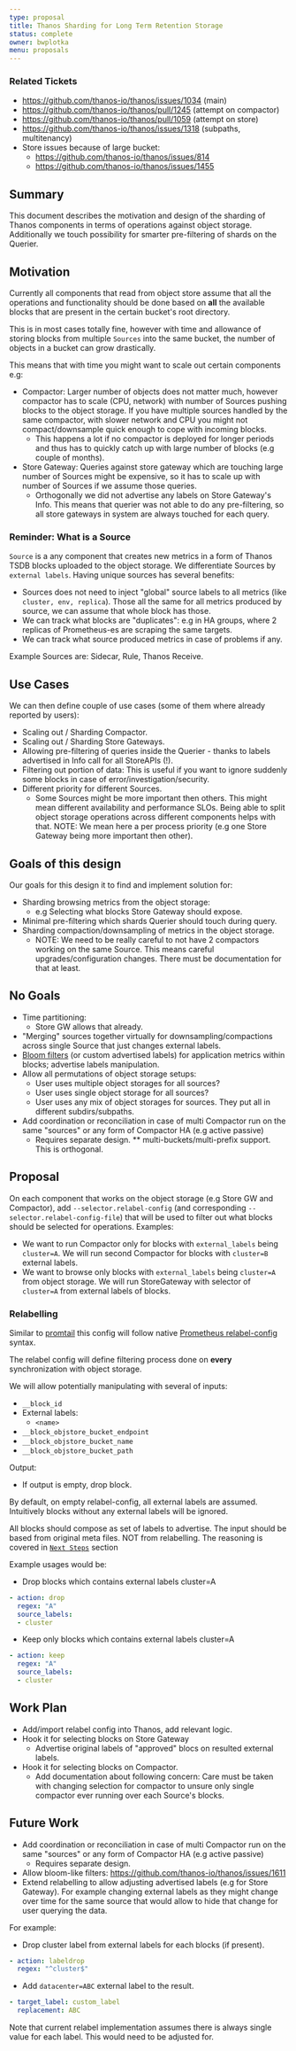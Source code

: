 ```yaml
---
type: proposal
title: Thanos Sharding for Long Term Retention Storage
status: complete
owner: bwplotka
menu: proposals
---
```


### Related Tickets

* https://github.com/thanos-io/thanos/issues/1034 (main)
* https://github.com/thanos-io/thanos/pull/1245 (attempt on compactor)
* https://github.com/thanos-io/thanos/pull/1059 (attempt on store)
* https://github.com/thanos-io/thanos/issues/1318 (subpaths, multitenancy)
* Store issues because of large bucket:
  * https://github.com/thanos-io/thanos/issues/814
  * https://github.com/thanos-io/thanos/issues/1455

## Summary

This document describes the motivation and design of the sharding of Thanos components in terms of operations against object storage. Additionally we touch possibility for smarter pre-filtering of shards on the Querier.

## Motivation

Currently all components that read from object store assume that all the operations and functionality should be done based on **all** the available blocks that are present in the certain bucket's root directory.

This is in most cases totally fine, however with time and allowance of storing blocks from multiple `Sources` into the same bucket, the number of objects in a bucket can grow drastically.

This means that with time you might want to scale out certain components e.g:

* Compactor: Larger number of objects does not matter much, however compactor has to scale (CPU, network) with number of Sources pushing blocks to the object storage. If you have multiple sources handled by the same compactor, with slower network and CPU you might not compact/downsample quick enough to cope with incoming blocks.
  * This happens a lot if no compactor is deployed for longer periods and thus has to quickly catch up with large number of blocks (e.g couple of months).
* Store Gateway: Queries against store gateway which are touching large number of Sources might be expensive, so it has to scale up with number of Sources if we assume those queries.
  * Orthogonally we did not advertise any labels on Store Gateway's Info. This means that querier was not able to do any pre-filtering, so all store gateways in system are always touched for each query.

### Reminder: What is a Source

`Source` is a any component that creates new metrics in a form of Thanos TSDB blocks uploaded to the object storage. We differentiate Sources by `external labels`. Having unique sources has several benefits:

* Sources does not need to inject "global" source labels to all metrics (like `cluster, env, replica`). Those all the same for all metrics produced by source, we can assume that whole block has those.
* We can track what blocks are "duplicates": e.g in HA groups, where 2 replicas of Prometheus-es are scraping the same targets.
* We can track what source produced metrics in case of problems if any.

Example Sources are: Sidecar, Rule, Thanos Receive.

## Use Cases

We can then define couple of use cases (some of them where already reported by users):

* Scaling out / Sharding Compactor.
* Scaling out / Sharding Store Gateways.
* Allowing pre-filtering of queries inside the Querier - thanks to labels advertised in Info call for all StoreAPIs (!).
* Filtering out portion of data: This is useful if you want to ignore suddenly some blocks in case of error/investigation/security.
* Different priority for different Sources.
  * Some Sources might be more important then others. This might mean different availability and performance SLOs. Being able to split object storage operations across different components helps with that. NOTE: We mean here a per process priority (e.g one Store Gateway being more important then other).

## Goals of this design

Our goals for this design it to find and implement solution for:

* Sharding browsing metrics from the object storage:
  * e.g Selecting what blocks Store Gateway should expose.
* Minimal pre-filtering which shards Querier should touch during query.
* Sharding compaction/downsampling of metrics in the object storage.
  * NOTE: We need to be really careful to not have 2 compactors working on the same Source. This means careful upgrades/configuration changes. There must be documentation for that at least.

## No Goals

* Time partitioning:
  * Store GW allows that already.
* "Merging" sources together virtually for downsampling/compactions across single Source that just changes external labels.
* [Bloom filters](https://github.com/thanos-io/thanos/issues/1611) (or custom advertised labels) for application metrics within blocks; advertise labels manipulation.
* Allow all permutations of object storage setups:
  * User uses multiple object storages for all sources?
  * User uses single object storage for all sources?
  * User uses any mix of object storages for sources. They put all in different subdirs/subpaths.
* Add coordination or reconciliation in case of multi Compactor run on the same "sources" or any form of Compactor HA (e.g active passive)
  * Requires separate design. ** multi-buckets/multi-prefix support. This is orthogonal.

## Proposal

On each component that works on the object storage (e.g Store GW and Compactor), add `--selector.relabel-config` (and corresponding `--selector.relabel-config-file`) that will be used to filter out what blocks should be selected for operations. Examples:

* We want to run Compactor only for blocks with `external_labels` being `cluster=A`. We will run second Compactor for blocks with `cluster=B` external labels.
* We want to browse only blocks with `external_labels` being `cluster=A` from object storage. We will run StoreGateway with selector of `cluster=A` from external labels of blocks.

### Relabelling

Similar to [promtail](https://github.com/grafana/loki/blob/master/docs/clients/promtail/scraping.md#relabeling) this config will follow native [Prometheus relabel-config](https://prometheus.io/docs/prometheus/latest/configuration/configuration/#relabel_config) syntax.

The relabel config will define filtering process done on **every** synchronization with object storage.

We will allow potentially manipulating with several of inputs:

* `__block_id`
* External labels:
  * `<name>`
* `__block_objstore_bucket_endpoint`
* `__block_objstore_bucket_name`
* `__block_objstore_bucket_path`

Output:

* If output is empty, drop block.

By default, on empty relabel-config, all external labels are assumed. Intuitively blocks without any external labels will be ignored.

All blocks should compose as set of labels to advertise. The input should be based from original meta files. NOT from relabelling. The reasoning is covered in [`Next Steps`](#Future-Work) section

Example usages would be:

* Drop blocks which contains external labels cluster=A

```yaml
- action: drop
  regex: "A"
  source_labels:
  - cluster
```

* Keep only blocks which contains external labels cluster=A

```yaml
- action: keep
  regex: "A"
  source_labels:
  - cluster
```

## Work Plan

* Add/import relabel config into Thanos, add relevant logic.
* Hook it for selecting blocks on Store Gateway
  * Advertise original labels of "approved" blocs on resulted external labels.
* Hook it for selecting blocks on Compactor.
  * Add documentation about following concern: Care must be taken with changing selection for compactor to unsure only single compactor ever running over each Source's blocks.

## Future Work

* Add coordination or reconciliation in case of multi Compactor run on the same "sources" or any form of Compactor HA (e.g active passive)
  * Requires separate design.
* Allow bloom-like filters: https://github.com/thanos-io/thanos/issues/1611
* Extend relabelling to allow adjusting advertised labels (e.g for Store Gateway). For example changing external labels as they might change over time for the same source that would allow to hide that change for user querying the data.

For example:

* Drop cluster label from external labels for each blocks (if present).

```yaml
- action: labeldrop
  regex: "^cluster$"

```

* Add `datacenter=ABC` external label to the result.

```yaml
- target_label: custom_label
  replacement: ABC
```

Note that current relabel implementation assumes there is always single value for each label. This would need to be adjusted for.
